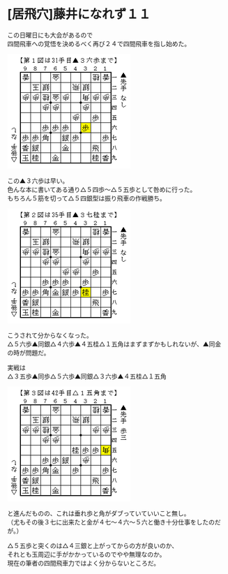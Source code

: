 # [居飛穴]藤井になれず１１  

この日曜日にも大会があるので  
四間飛車への覚悟を決めるべく再び２４で四間飛車を指し始めた。  

![](images/20130529003432.png)  

この▲３六歩は早い。  
色んな本に書いてある通り△５四歩～△５五歩として咎めに行った。  
もちろん５筋を切って△５四銀型は振り飛車の作戦勝ち。  

![](images/20130529003431.png)  

こうされて分からなくなった。  
△５六歩▲同銀△４六歩▲４五桂△１五角はまずまずかもしれないが、▲同金の時が問題だ。  

実戦は  
△３五歩▲同歩△５六歩▲同銀△３六歩▲４五桂△１五角  

![](images/20130529003430.png)  

と進んだものの、これは垂れ歩と角がダブっていていいこと無し。  
（尤もその後３七に出来たと金が４七～４六～５六と働き十分仕事をしたのだが。）  

△５五歩と突くのは△４三銀と上がってからの方が良いのか、  
それとも玉周辺に手がかかっているのでやや無理なのか。  
現在の筆者の四間飛車力ではよく分からないところだ。  
